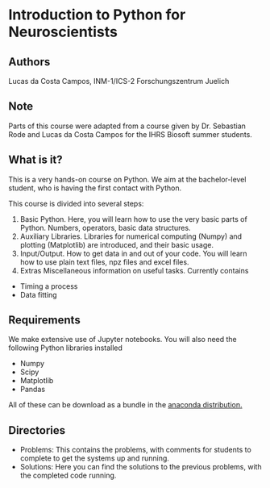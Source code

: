Introduction to Python for Neuroscientists
==========================================

Authors
-------

Lucas da Costa Campos, INM-1/ICS-2 Forschungszentrum Juelich

Note
----

Parts of this course were adapted from a course given by
Dr. Sebastian Rode and Lucas da Costa Campos for the
IHRS Biosoft summer students.

What is it?
-----------

This is a very hands-on course on Python. We aim at the bachelor-level
student, who is having the first contact with Python.

This course is divided into several steps:

01. Basic Python.
Here, you will learn how to use the very basic parts of Python. Numbers,
operators, basic data structures.
02. Auxiliary Libraries.
Libraries for numerical computing (Numpy) and plotting (Matplotlib) are introduced,
and their basic usage.
03. Input/Output.
How to get data in and out of your code. You will learn how to use plain text
files, npz files and excel files.
04. Extras Miscellaneous information on useful tasks. Currently contains
  * Timing a process
  * Data fitting

Requirements
------------

We make extensive use of Jupyter notebooks. You will also need the following Python
libraries installed

- Numpy
- Scipy
- Matplotlib
- Pandas

All of these can be download as a bundle in the [anaconda
distribution.](https://www.anaconda.com/distribution/)

Directories
-----------

- Problems: This contains the problems, with comments for students to complete
to get the systems up and running.
- Solutions: Here you can find the solutions to the previous problems, with the completed code
running.
